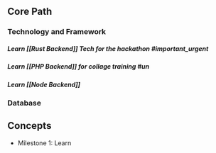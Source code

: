 ## **Core Path**

### Technology and Framework

##### Learn [[Rust Backend]] Tech for the hackathon #important_urgent

##### Learn [[PHP Backend]] for collage training #un

##### Learn [[Node Backend]]

### Database
## **Concepts**

- Milestone 1: Learn